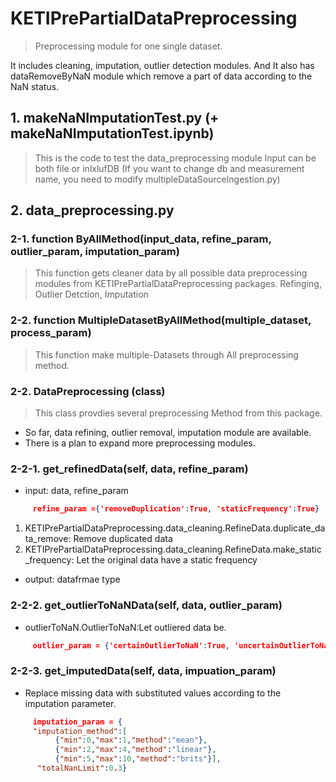 
# KETIPrePartialDataPreprocessing
> Preprocessing module for one single dataset. 

It includes cleaning, imputation, outlier detection modules.
And It also has dataRemoveByNaN module which remove a part of data according to the NaN status.

## 1. makeNaNImputationTest.py (+ makeNaNImputationTest.ipynb)
> This is the code to test the data_preprocessing module 
> Input can be both file or inlxlufDB 
(If you want to change db and measurement name, you need to modify multipleDataSourceIngestion.py)

## 2. data_preprocessing.py
### 2-1. function ByAllMethod(input_data, refine_param, outlier_param, imputation_param)
> This function gets cleaner data by all possible data preprocessing modules from KETIPrePartialDataPreprocessing packages.
> Refinging, Outlier Detction, Imputation

### 2-2. function MultipleDatasetByAllMethod(multiple_dataset, process_param)
> This function make multiple-Datasets through All preprocessing method.

### 2-2. DataPreprocessing (class)
> This class provdies several preprocessing Method from this package.

- So far, data refining, outlier removal, imputation module are available.
- There is a plan to expand more preprocessing modules.

### 2-2-1. get_refinedData(self, data, refine_param)
- input: data, refine_param
```json
     refine_param ={'removeDuplication':True, 'staticFrequency':True}
```
1) KETIPrePartialDataPreprocessing.data_cleaning.RefineData.duplicate_data_remove: Remove duplicated data
2) KETIPrePartialDataPreprocessing.data_cleaning.RefineData.make_static_frequency: Let the original data have a static frequency
- output: datafrmae type

### 2-2-2. get_outlierToNaNData(self, data, outlier_param)
- outlierToNaN.OutlierToNaN:Let outliered data be.
```json
     outlier_param = {'certainOutlierToNaN':True, 'uncertainOutlierToNaN':True, 'data_type':'air'}
```

### 2-2-3. get_imputedData(self, data, impuation_param)
- Replace missing data with substituted values according to the imputation parameter.
```json
     imputation_param = {
     "imputation_method":[
          {"min":0,"max":1,"method":"mean"},
          {"min":2,"max":4,"method":"linear"},
          {"min":5,"max":10,"method":"brits"}],
      "totalNanLimit":0.3}
```
